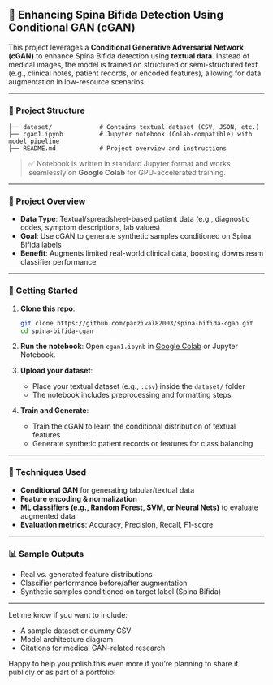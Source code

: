 ## 🧬 Enhancing Spina Bifida Detection Using Conditional GAN (cGAN)

This project leverages a **Conditional Generative Adversarial Network (cGAN)** to enhance Spina Bifida detection using **textual data**. Instead of medical images, the model is trained on structured or semi-structured text (e.g., clinical notes, patient records, or encoded features), allowing for data augmentation in low-resource scenarios.

---

### 📁 Project Structure

```
├── dataset/             # Contains textual dataset (CSV, JSON, etc.)
├── cgan1.ipynb          # Jupyter notebook (Colab-compatible) with model pipeline
├── README.md            # Project overview and instructions
```

> ✅ Notebook is written in standard Jupyter format and works seamlessly on **Google Colab** for GPU-accelerated training.

---

### 🧠 Project Overview

- **Data Type**: Textual/spreadsheet-based patient data (e.g., diagnostic codes, symptom descriptions, lab values)
- **Goal**: Use cGAN to generate synthetic samples conditioned on Spina Bifida labels
- **Benefit**: Augments limited real-world clinical data, boosting downstream classifier performance

---

### 🚀 Getting Started

1. **Clone this repo**:
   ```bash
   git clone https://github.com/parzival82003/spina-bifida-cgan.git
   cd spina-bifida-cgan
   ```

2. **Run the notebook**:
   Open `cgan1.ipynb` in [Google Colab](https://colab.research.google.com/) or Jupyter Notebook.

3. **Upload your dataset**:
   - Place your textual dataset (e.g., `.csv`) inside the `dataset/` folder
   - The notebook includes preprocessing and formatting steps

4. **Train and Generate**:
   - Train the cGAN to learn the conditional distribution of textual features
   - Generate synthetic patient records or features for class balancing

---

### 🧪 Techniques Used

- **Conditional GAN** for generating tabular/textual data
- **Feature encoding & normalization**
- **ML classifiers (e.g., Random Forest, SVM, or Neural Nets)** to evaluate augmented data
- **Evaluation metrics**: Accuracy, Precision, Recall, F1-score

---

### 📊 Sample Outputs

- Real vs. generated feature distributions
- Classifier performance before/after augmentation
- Synthetic samples conditioned on target label (Spina Bifida)

---

Let me know if you want to include:
- A sample dataset or dummy CSV
- Model architecture diagram
- Citations for medical GAN-related research

Happy to help you polish this even more if you’re planning to share it publicly or as part of a portfolio!
